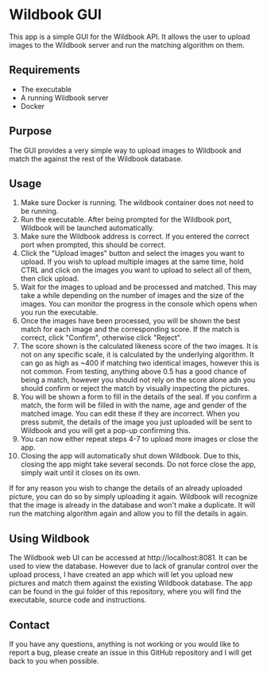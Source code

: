 # Wildbook GUI

This app is a simple GUI for the Wildbook API. It allows the user to upload images to the Wildbook server and run the matching algorithm on them.

## Requirements
- The executable
- A running Wildbook server
- Docker

## Purpose
The GUI provides a very simple way to upload images to Wildbook and match the against the rest of  the Wildbook database. 

## Usage
1. Make sure Docker is running. The wildbook container does not need  to be running. 
2. Run the executable. After being prompted for the Wildbook port, Wildbook will be launched automatically. 
3. Make sure the Wildbook address is correct. If  you entered the correct port when prompted, this  should be correct.  
4. Click the "Upload images" button and select the images you want to upload. If you wish to upload multiple images at the same time, hold CTRL and click on the images you want to upload to select all of them, then click upload.
5. Wait for the images to upload and  be processed and matched. This may take a while depending on the number of images and the size of the images.  You can monitor the progress in the console which opens when you run the executable. 
6. Once the images have been processed, you will be shown the best match for each image and the corresponding score. If the match is correct, click "Confirm", otherwise click "Reject". 
7. The  score shown is the calculated likeness score of the two images. It is not on any specific scale, it is calculated by the underlying algorithm. It can  go as high as ~400 if matching two identical images, however this is not common. 
From testing, anything above 0.5 has a good chance of being a match, however you should not rely on the score alone adn you should confirm or reject the match by visually inspecting the pictures. 
8. You will be shown  a form to fill in the details of the seal. If you confirm a match, the form will be filled in with the name, age and gender of the matched image. You can edit these if they are incorrect. When you press submit, the details of the image you just uploaded will be sent to Wildbook and you will get a pop-up confirming this. 
9. You can now either repeat steps 4-7 to upload more images or close the app.
10. Closing the app will automatically shut down Wildbook. Due to this, closing the app might take several seconds. Do not force close the app, simply wait until it closes on its own. 

If for any reason you wish to change the details of an already uploaded picture, you can do so by simply uploading it again. Wildbook will recognize that the image is already in the database and won't make a duplicate. It will run the matching algorithm again and allow you to fill the details in again. 

## Using Wildbook
The Wildbook web UI can be accessed at http://localhost:8081. It can be used to view the database. However due to lack of granular control over the upload process, I have created an app which will let you upload new pictures and  match them against the existing Wildbook database.
The app can be found in the gui folder of this repository, where you will find the executable, source code and instructions.

## Contact
If you have any questions, anything is not working or you would like to report a bug, please create an issue in this GitHub repository and I will get back to you when possible.